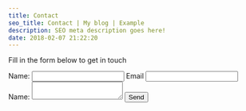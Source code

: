 ```yaml
---
title: Contact
seo_title: Contact | My blog | Example
description: SEO meta description goes here!
date: 2018-02-07 21:22:20
---
```


Fill in the form below to get in touch

<div class="contact-form__wrap">
  <form class="contact-form__form">
      <label for="name" class="contact-form__label">Name:</label>
      <input type="text" name="name" value="" class="contact-form__input contact-form__input--text" >
      <label for="_replyto" class="contact-form__label">Email</label>
      <input type="email" name="_replyto" value="" class="contact-form__input contact-form__input--email">
      <label for="message" class="contact-form__label">Name:</label>
      <textarea name="message" class="contact-form__input contact-form__input--textarea"></textarea>
      <input type="submit" value="Send" class="contact-form__input--submit">
      <input type="hidden" name="_subject" value="Website form submission" />
  </form>
</div>
